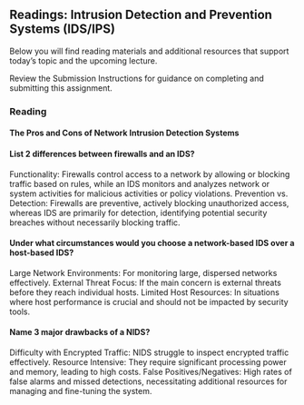 ## Readings: Intrusion Detection and Prevention Systems (IDS/IPS)
Below you will find reading materials and additional resources that support today’s topic and the upcoming lecture.

Review the Submission Instructions for guidance on completing and submitting this assignment.

### Reading
#### The Pros and Cons of Network Intrusion Detection Systems

#### List 2 differences between firewalls and an IDS?
Functionality: Firewalls control access to a network by allowing or blocking traffic based on rules, while an IDS monitors and analyzes network or system activities for malicious activities or policy violations.
Prevention vs. Detection: Firewalls are preventive, actively blocking unauthorized access, whereas IDS are primarily for detection, identifying potential security breaches without necessarily blocking traffic.

#### Under what circumstances would you choose a network-based IDS over a host-based IDS?
Large Network Environments: For monitoring large, dispersed networks effectively.
External Threat Focus: If the main concern is external threats before they reach individual hosts.
Limited Host Resources: In situations where host performance is crucial and should not be impacted by security tools.

#### Name 3 major drawbacks of a NIDS?
Difficulty with Encrypted Traffic: NIDS struggle to inspect encrypted traffic effectively.
Resource Intensive: They require significant processing power and memory, leading to high costs.
False Positives/Negatives: High rates of false alarms and missed detections, necessitating additional resources for managing and fine-tuning the system.
